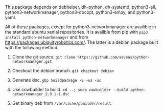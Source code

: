 This package depends on debhelper, dh-python, dh-systemd, python3-all, python3-networkmanager, python3-docopt, python3-empy, and python3-yaml.

All of these packages, except for python3-networkmanager are availible in the standard ubuntu xenial repositories. It is avalible from pip with `pip3 install python-networkmanager` and from https://packages.ubiquityrobotics.com/. The latter is a debian package built with the following method.

1. Clone the git source. `git clone https://github.com/seveas/python-networkmanager.git`

2. Checkout the debian branch. `git checkout debian`

3. Generate dsc. `gbp buildpackage -S -us -uc`

4. Use cowbuilder to build. `cd ..; sudo cowbuilder --build python-networkmanager_2.0.1-1.dsc`

5. Get binary deb from `/var/cache/pbuilder/result`.

